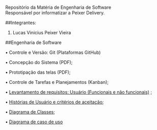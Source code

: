 <br>
Repositório da Matéria de Engenharia de Software<br>
Responsável por informatizar a Peixer Delivery.<br>

##Integrantes:

1.	Lucas Vinicius Peixer Vieira

##Engenharia de Software

• Controle e Versão: Git (Plataformas GitHub)
  
• Concepção do Sistema (PDF);

• Prototipação das telas (PDF);



• Controle de Tarefas e Planejamentos (Kanban);

• <a href="https://github.com/grupo06-PI/grupo06/blob/master/EngenhariaSoftware/Requisitos%20do%20usu%C3%A1rio%20Vers%C3%A3o%201.13.09.doc">Levantamento de requisitos: Usuário (Funcionais e não funcionais)</a> ;

• <a href="https://github.com/grupo06-PI/grupo06/blob/master/EngenhariaSoftware/Product%20Backlog%20-%20Pastelaria%20do%20Z%C3%A9.doc">Histórias de Usuário e critérios de aceitação</a>;

• <a href="https://github.com/grupo06-PI/grupo06/blob/master/EngenhariaSoftware/UML%20-%20Diagrama%20Classe.png">Diagrama de Classes</a>;

• <a href="https://github.com/grupo06-PI/grupo06/blob/master/EngenhariaSoftware/UML-%20Diagrama%20Caso%20de%20Uso.png">Diagrama de caso de uso</a>
  

